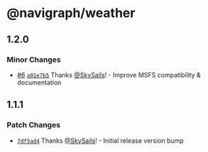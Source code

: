 # @navigraph/weather

## 1.2.0

### Minor Changes

- [#6](https://github.com/Navigraph/sdk/pull/6) [`a01e7b5`](https://github.com/Navigraph/sdk/commit/a01e7b5d2df08a7eba74cb42b03929e1f500ba19) Thanks [@SkySails](https://github.com/SkySails)! - Improve MSFS compatibility & documentation

## 1.1.1

### Patch Changes

- [`7df5ad4`](https://github.com/Navigraph/sdk/commit/7df5ad4c40ef329ad1f1b5fa39dfe6cbb595db66) Thanks [@SkySails](https://github.com/SkySails)! - Initial release version bump
